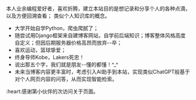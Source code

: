本人业余编程爱好者，喜欢折腾，建立本站目的是想记录和分享个人的各种点滴，以及方便回溯查看；
类似个人知识库的概念。

- 大学开始自学Python，爬虫爬腻了；
- 随尝试用Django框架来自建博客网站，自学前后端知识；博客整体风格高度自定义；但因后期服务器价格高昂而放弃--卒；
- 喜欢运动，篮球挚爱；
- 终身导师Kobe，Lakers死忠！
- 说出那五个字，我们就是朋友--懂的都懂！^_^
- 未来当博客内容更丰富时，考虑引入AI助手到本站，实现类似ChatGPT般基于对个人网页内容的问答，从而实现智能检索。

<span id="busuanzi">
:heart:感谢第<span></span>小伙伴的<span></span>次访问关于页面。
</span>

<!-- ##{"script":"<script>if(!document.getElementById("busuanzi_container_site_uv")){document.getElementById('user-content-busuanzi').id='busuanzi_container_site_uv';busuanzi=document.getElementById('busuanzi_container_site_uv');busuanzi.style.display='inline';busuanzi.childNodes[1].id='busuanzi_value_site_uv';busuanzi.childNodes[3].id='busuanzi_value_site_pv';}</script><script async src='//busuanzi.ibruce.info/busuanzi/2.3/busuanzi.pure.mini.js'></script>","style":"<style>#busuanzi_value_site_uv{color:red}#busuanzi_value_site_pv{color:red}</style>"}## -->